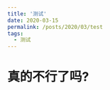 ```yaml
---
title: '测试'
date: 2020-03-15
permalink: /posts/2020/03/test 
tags:
  - 测试
---
```


 



 # 真的不行了吗? 

